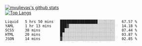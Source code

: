 [![mvuljevas's github stats](https://github-readme-stats.vercel.app/api?username=mvuljevas&show_icons=true&theme=dracula)](https://www.mvuljevas.com)
<br>
[![Top Langs](https://github-readme-stats.vercel.app/api/top-langs/?username=mvuljevas&theme=dracula)](https://www.mvuljevas.com)

<!--START_SECTION:waka-->
```text
Liquid   5 hrs 50 mins   █████████████████░░░░░░░░   67.57 % 
YAML     1 hr 13 mins    ███▓░░░░░░░░░░░░░░░░░░░░░   14.18 % 
SCSS     38 mins         ██░░░░░░░░░░░░░░░░░░░░░░░   07.44 % 
HTML     20 mins         █░░░░░░░░░░░░░░░░░░░░░░░░   03.87 % 
JSON     14 mins         ▓░░░░░░░░░░░░░░░░░░░░░░░░   02.85 % 
```
<!--END_SECTION:waka-->

